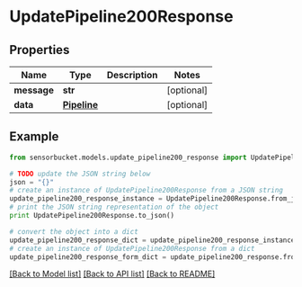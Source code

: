 # UpdatePipeline200Response


## Properties
Name | Type | Description | Notes
------------ | ------------- | ------------- | -------------
**message** | **str** |  | [optional] 
**data** | [**Pipeline**](Pipeline.md) |  | [optional] 

## Example

```python
from sensorbucket.models.update_pipeline200_response import UpdatePipeline200Response

# TODO update the JSON string below
json = "{}"
# create an instance of UpdatePipeline200Response from a JSON string
update_pipeline200_response_instance = UpdatePipeline200Response.from_json(json)
# print the JSON string representation of the object
print UpdatePipeline200Response.to_json()

# convert the object into a dict
update_pipeline200_response_dict = update_pipeline200_response_instance.to_dict()
# create an instance of UpdatePipeline200Response from a dict
update_pipeline200_response_form_dict = update_pipeline200_response.from_dict(update_pipeline200_response_dict)
```
[[Back to Model list]](../README.md#documentation-for-models) [[Back to API list]](../README.md#documentation-for-api-endpoints) [[Back to README]](../README.md)



